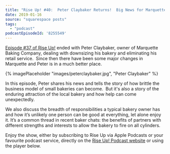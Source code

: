 ```yaml
---
title: "Rise Up! #40:  Peter Claybaker Returns!  Big News for Marquette Baking Company"
date: 2019-01-16
source: "squarespace posts"
tags: 
  - "podcast"
podcastEpisodeId: '8255549'
---
```



[Episode #37 of Rise Up!](http://riseuppod.com/rise-up-37-peter-claybaker) ended with Peter Claybaker, owner of Marquette Baking Company, dealing with downsizing his bakery and eliminating his retail service.  Since then there have been some major changes in Marquette and Peter is in a much better place.

{% imagePlaceholder "images/peterclaybaker.jpg", "Peter Claybaker" %}

In this episode, Peter shares his news and tells the story of how brittle the business model of small bakeries can become.  But it's also a story of the enduring attraction of the local bakery and how help can come unexpectedly.

We also discuss the breadth of responsibilities a typical bakery owner has and how it’s unlikely one person can be good at everything, let alone enjoy it. It’s a common thread in recent baker chats: the benefits of partners with different strengths and interests to allow the bakery to fire on all cylinders.

Enjoy the show, either by subscribing to Rise Up via Apple Podcasts or your favourite podcast service, directly on the [Rise Up! Podcast website](http://riseuppod.com/rise-up-40-the-return-of-peter-claybaker) or using the player below.


